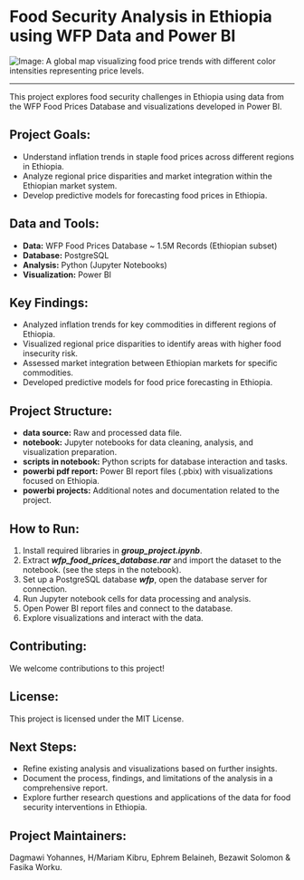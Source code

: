 # Food Security Analysis in Ethiopia using WFP Data and Power BI

![Image: A global map visualizing food price trends with different color intensities representing price levels.](https://as2.ftcdn.net/v2/jpg/05/73/83/03/1000_F_573830325_ATVFFmqEIWQ8ltIqxnTWULsh8R6VmzRf.jpg)

---

This project explores food security challenges in Ethiopia using data from the WFP Food Prices Database and visualizations developed in Power BI.


## Project Goals:
- Understand inflation trends in staple food prices across different regions in Ethiopia.
- Analyze regional price disparities and market integration within the Ethiopian market system.
- Develop predictive models for forecasting food prices in Ethiopia.

## Data and Tools:
- **Data:** WFP Food Prices Database ~ 1.5M Records (Ethiopian subset)
- **Database:** PostgreSQL
- **Analysis:** Python (Jupyter Notebooks)
- **Visualization:** Power BI

## Key Findings:
- Analyzed inflation trends for key commodities in different regions of Ethiopia.
- Visualized regional price disparities to identify areas with higher food insecurity risk.
- Assessed market integration between Ethiopian markets for specific commodities.
- Developed predictive models for food price forecasting in Ethiopia.

## Project Structure:
- **data source:** Raw and processed data file.
- **notebook:** Jupyter notebooks for data cleaning, analysis, and visualization preparation.
- **scripts in notebook:** Python scripts for database interaction and tasks.
- **powerbi pdf report:** Power BI report files (.pbix) with visualizations focused on Ethiopia.
- **powerbi projects:** Additional notes and documentation related to the project.

## How to Run:
1. Install required libraries in ***group_project.ipynb***.
2. Extract ***wfp_food_prices_database.rar*** and import the dataset to the notebook. (see the steps in the notebook).
3. Set up a PostgreSQL database ***wfp***, open the database server for connection.
4. Run Jupyter notebook cells for data processing and analysis.
5. Open Power BI report files and connect to the database.
6. Explore visualizations and interact with the data.

## Contributing:
We welcome contributions to this project!

## License:
This project is licensed under the MIT License.

## Next Steps:
- Refine existing analysis and visualizations based on further insights.
- Document the process, findings, and limitations of the analysis in a comprehensive report.
- Explore further research questions and applications of the data for food security interventions in Ethiopia.

## Project Maintainers:
Dagmawi Yohannes, H/Mariam Kibru, Ephrem Belaineh, Bezawit Solomon & Fasika Worku.
